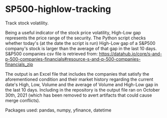 # SP500-highlow-tracking
Track stock volatility.

Being a useful indicator of the stock price volatility, High-Low gap represents the price range of the security.
The Python script checks whether today's (at the date the script is run) High-Low gap of a S&P500 company's stock is larger than the average of that gap in the last 10 days.
S&P500 companies csv file is retrieved from: https://datahub.io/core/s-and-p-500-companies-financials#resource-s-and-p-500-companies-financials_zip 

The output is an Excel file that includes the companies that satisfy the aforementioned condition and their market history regarding the current date's High, Low, Volume and the average of Volume and High-Low gap in the last 10 days. Including in the repository is the output file ran on October 30th, 2021 (which has been removed to avert artifacts that could cause merge conflicts).

Packages used: pandas, numpy, yfinance, datetime 
